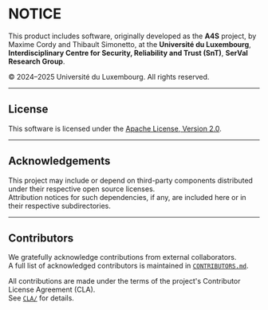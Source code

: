 # NOTICE

This product includes software, originally developed as the **A4S** project, by Maxime Cordy and Thibault Simonetto, at the **Université du Luxembourg**, **Interdisciplinary Centre for Security, Reliability and Trust (SnT)**, **SerVal Research Group**.

© 2024–2025 Université du Luxembourg. All rights reserved.  


---

## License

This software is licensed under the [Apache License, Version 2.0](LICENSE).

---

## Acknowledgements

This project may include or depend on third-party components distributed under their respective open source licenses.  
Attribution notices for such dependencies, if any, are included here or in their respective subdirectories.

---

## Contributors

We gratefully acknowledge contributions from external collaborators.  
A full list of acknowledged contributors is maintained in [`CONTRIBUTORS.md`](CONTRIBUTORS.md).

All contributions are made under the terms of the project's Contributor License Agreement (CLA).  
See [`CLA/`](CLA/) for details.
